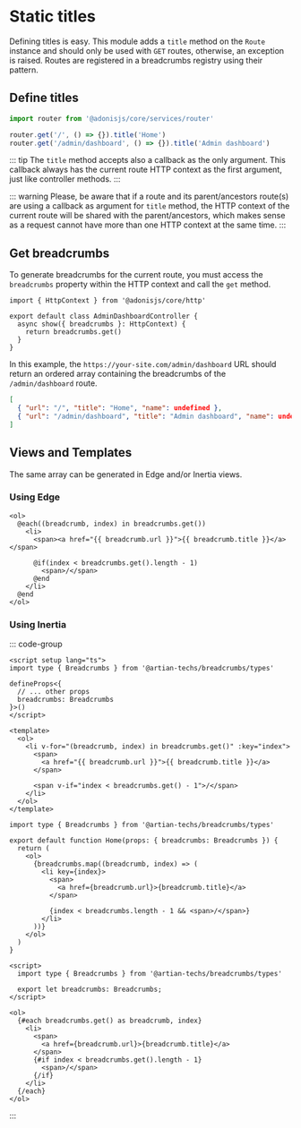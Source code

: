 # Static titles

Defining titles is easy. This module adds a `title` method on the `Route` instance and should only be used with `GET` routes, otherwise, an exception is raised. Routes are registered in a breadcrumbs registry using their pattern.

## Define titles

```typescript
import router from '@adonisjs/core/services/router'

router.get('/', () => {}).title('Home')
router.get('/admin/dashboard', () => {}).title('Admin dashboard')
```

::: tip
The `title` method accepts also a callback as the only argument. This callback always has the current route HTTP context as the first argument, just like controller methods.
:::

::: warning
Please, be aware that if a route and its parent/ancestors route(s) are using a callback as argument for `title` method, the HTTP context of the current route will be shared with the parent/ancestors, which makes sense as a request cannot have more than one HTTP context at the same time.
:::

## Get breadcrumbs

To generate breadcrumbs for the current route, you must access the `breadcrumbs` property within the HTTP context and call the `get` method.

```typescript{5}
import { HttpContext } from '@adonisjs/core/http'

export default class AdminDashboardController {
  async show({ breadcrumbs }: HttpContext) {
    return breadcrumbs.get()
  }
}
```

In this example, the `https://your-site.com/admin/dashboard` URL should return an ordered array containing the breadcrumbs of the `/admin/dashboard` route.

```json
[
  { "url": "/", "title": "Home", "name": undefined },
  { "url": "/admin/dashboard", "title": "Admin dashboard", "name": undefined }
]
```

## Views and Templates

The same array can be generated in Edge and/or Inertia views.

### Using Edge

```pug [Edge]
<ol>
  @each((breadcrumb, index) in breadcrumbs.get())
    <li>
      <span><a href="{{ breadcrumb.url }}">{{ breadcrumb.title }}</a></span>

      @if(index < breadcrumbs.get().length - 1)
        <span>/</span>
      @end
    </li>
  @end
</ol>
```

### Using Inertia

::: code-group

```vue [Vue]
<script setup lang="ts">
import type { Breadcrumbs } from '@artian-techs/breadcrumbs/types'

defineProps<{
  // ... other props
  breadcrumbs: Breadcrumbs
}>()
</script>

<template>
  <ol>
    <li v-for="(breadcrumb, index) in breadcrumbs.get()" :key="index">
      <span>
        <a href="{{ breadcrumb.url }}">{{ breadcrumb.title }}</a>
      </span>

      <span v-if="index < breadcrumbs.get() - 1">/</span>
    </li>
  </ol>
</template>
```

```tsx [TSX]
import type { Breadcrumbs } from '@artian-techs/breadcrumbs/types'

export default function Home(props: { breadcrumbs: Breadcrumbs }) {
  return (
    <ol>
      {breadcrumbs.map((breadcrumb, index) => (
        <li key={index}>
          <span>
            <a href={breadcrumb.url}>{breadcrumb.title}</a>
          </span>

          {index < breadcrumbs.length - 1 && <span>/</span>}
        </li>
      ))}
    </ol>
  )
}
```

```svelte [Svelte]
<script>
  import type { Breadcrumbs } from '@artian-techs/breadcrumbs/types'

  export let breadcrumbs: Breadcrumbs;
</script>

<ol>
  {#each breadcrumbs.get() as breadcrumb, index}
    <li>
      <span>
        <a href={breadcrumb.url}>{breadcrumb.title}</a>
      </span>
      {#if index < breadcrumbs.get().length - 1}
        <span>/</span>
      {/if}
    </li>
  {/each}
</ol>
```

:::
